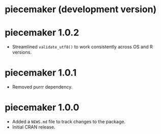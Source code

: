 # piecemaker (development version)

# piecemaker 1.0.2

* Streamlined `validate_utf8()` to work consistently across OS and R versions.

# piecemaker 1.0.1

* Removed purrr dependency.

# piecemaker 1.0.0

* Added a `NEWS.md` file to track changes to the package.
* Initial CRAN release.

